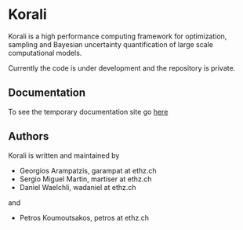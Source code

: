 # Korali

Korali is a high performance computing framework for optimization, sampling and Bayesian uncertainty quantification of large scale computational models.

Currently the code is under development and the repository is private.

## Documentation

To see the temporary documentation site go [here](https://www.cse-lab.ethz.ch/skorali-jws815jpgw/)


## Authors
Korali is written and maintained by
* Georgios Arampatzis, garampat at ethz.ch
* Sergio Miguel Martin, martiser at ethz.ch
* Daniel Waelchli, wadaniel at ethz.ch

and

* Petros Koumoutsakos, petros at ethz.ch
